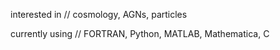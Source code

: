 interested in // cosmology, AGNs, particles

currently using // FORTRAN, Python, MATLAB, Mathematica, C

<!---
sophiarubens/sophiarubens is a ✨ special ✨ repository because its `README.md` (this file) appears on your GitHub profile.
You can click the Preview link to take a look at your changes.
--->
